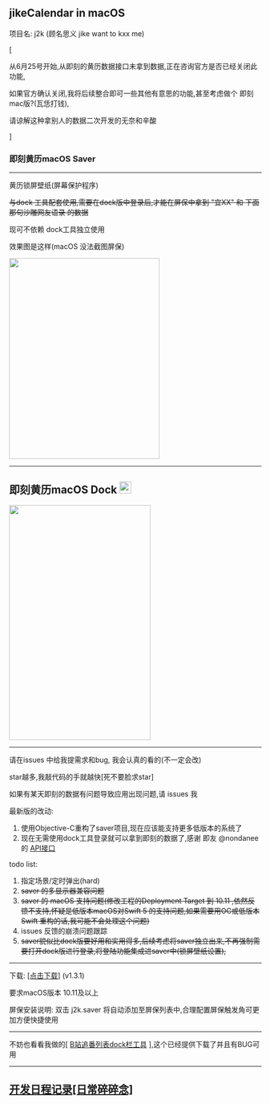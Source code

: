 ## jikeCalendar in macOS

 项目名: j2k (顾名思义 jike want to kxx me)

[

从6月25号开始,从即刻的黄历数据接口未拿到数据,正在咨询官方是否已经关闭此功能,

如果官方确认关闭,我将后续整合即可一些其他有意思的功能,甚至考虑做个 即刻mac版?(瓦恁打钱),

请谅解这种拿别人的数据二次开发的无奈和辛酸

]

### 即刻黄历macOS Saver

------

黄历锁屏壁纸(屏幕保护程序)

~~与dock 工具配套使用,需要在dock版中登录后,才能在屏保中拿到 "宜XX" 和 下面那句沙雕网友语录 的数据~~

现可不依赖 dock工具独立使用

效果图是这样(macOS 没法截图屏保)

<img src="./readSupport/saver.jpeg" width=300 height=400/>

------



## 即刻黄历macOS Dock <img src="./readSupport/j2k128.png" width=24 height=24/>

<img src="./readSupport/08.jpg" width=282 height=468/>

------

请在issues 中给我提需求和bug, 我会认真的看的(不一定会改)

star越多,我敲代码的手就越快[死不要脸求star]

如果有某天即刻的数据有问题导致应用出现问题,请 issues 我

最新版的改动:

1. 使用Objective-C重构了saver项目,现在应该能支持更多低版本的系统了
2. 现在无需使用dock工具登录就可以拿到即刻的数据了,感谢 即友 @nondanee 的 [API接口](https://gitlab.com/nondanee/jike-daily-card-api) 

todo list:

1. 指定场景/定时弹出(hard)
2. ~~saver 的多显示器兼容问题~~
3. ~~saver 的 macOS 支持问题(修改工程的Deployment Target 到 10.11 ,依然反馈不支持,怀疑是低版本macOS对Swift 5 的支持问题,如果需要用OC或低版本Swift 重构的话,我可能不会处理这个问题)~~
4. issues 反馈的崩溃问题跟踪
5. ~~saver貌似比dock版要好用和实用得多,后续考虑将saver独立出来,不再强制需要打开dock版进行登录,将登陆功能集成进saver中(锁屏壁纸设置),~~

------

下载:    [[点击下载]](https://github.com/Dawninest/jikeCalendar-macOS/releases/download/v1.3.1/J2K.zip) (v1.3.1)

要求macOS版本 10.11及以上

屏保安装说明:  双击 j2k.saver 将自动添加至屏保列表中,合理配置屏保触发角可更加方便快捷使用

------

不妨也看看我做的[ [B站追番列表dock栏工具](https://github.com/Dawninest/b2k-macos) ],这个已经提供下载了并且有BUG可用

------



## [开发日程记录[日常碎碎念]](./devHis.md)




















